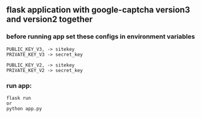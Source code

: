  ## flask application with google-captcha version3 and version2 together
 

### before running app set these configs in environment variables

    PUBLIC_KEY_V3, -> sitekey
    PRIVATE_KEY_V3 -> secret_key

    PUBLIC_KEY_V2, -> sitekey
    PRIVATE_KEY_V2 -> secret_key



### run app:

    flask run
    or 
    python app.py